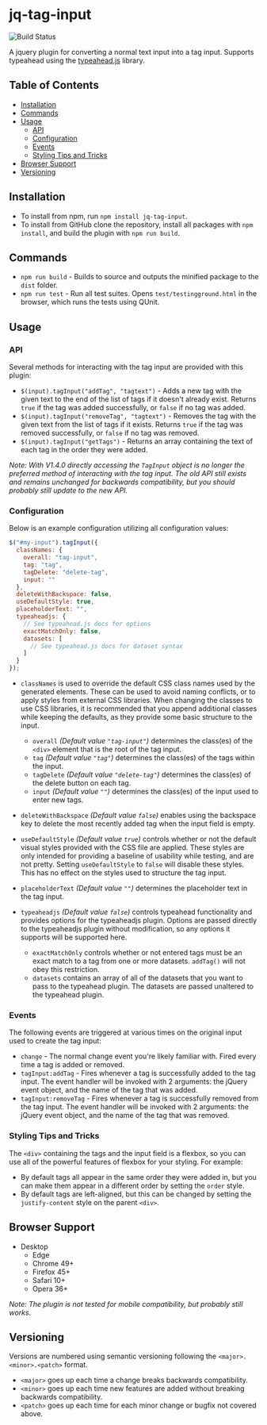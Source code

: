 # jq-tag-input

![Build Status](https://jenkins.tmachado.ca/jenkins/buildStatus/icon?job=jq-tag-input%2Fmaster)

A jquery plugin for converting a normal text input into a tag input. Supports typeahead using the [typeahead.js](https://github.com/twitter/typeahead.js) library.

## Table of Contents

- [Installation](#Installation)
- [Commands](#Commands)
- [Usage](#Usage)
  - [API](#API)
  - [Configuration](#Configuration)
  - [Events](#Events)
  - [Styling Tips and Tricks](#Styling-Tips-and-Tricks)
- [Browser Support](#Browser-Support)
- [Versioning](#Versioning)

## Installation

- To install from npm, run `npm install jq-tag-input`.
- To install from GitHub clone the repository, install all packages with `npm install`, and build the plugin with `npm run build`.

## Commands

- `npm run build` - Builds to source and outputs the minified package to the `dist` folder.
- `npm run test` - Run all test suites. Opens `test/testingground.html` in the browser, which runs the tests using QUnit.

## Usage

### API

Several methods for interacting with the tag input are provided with this plugin:

- `$(input).tagInput("addTag", "tagtext")` - Adds a new tag with the given text to the end of the list of tags if it doesn't already exist. Returns `true` if the tag was added successfully, or `false` if no tag was added.
- `$(input).tagInput("removeTag", "tagtext")` - Removes the tag with the given text from the list of tags if it exists. Returns `true` if the tag was removed successfully, or `false` if no tag was removed.
- `$(input).tagInput("getTags")` - Returns an array containing the text of each tag in the order they were added.

_Note: With V1.4.0 directly accessing the `TagInput` object is no longer the preferred method of interacting with the tag input. The old API still exists and remains unchanged for backwards compatibility, but you should probably still update to the new API._

### Configuration

Below is an example configuration utilizing all configuration values:

```javascript
$("#my-input").tagInput({
  classNames: {
    overall: "tag-input",
    tag: "tag",
    tagDelete: "delete-tag",
    input: ""
  },
  deleteWithBackspace: false,
  useDefaultStyle: true,
  placeholderText: "",
  typeaheadjs: {
    // See typeahead.js docs for options
    exactMatchOnly: false,
    datasets: [
      // See typeahead.js docs for dataset syntax
    ]
  }
});
```

- `classNames` is used to override the default CSS class names used by the generated elements. These can be used to avoid naming conflicts, or to apply styles from external CSS libraries. When changing the classes to use CSS libraries, it is recommended that you append additional classes while keeping the defaults, as they provide some basic structure to the input.

  - `overall` _(Default value `"tag-input"`)_ determines the class(es) of the `<div>` element that is the root of the tag input.
  - `tag` _(Default value `"tag"`)_ determines the class(es) of the tags within the input.
  - `tagDelete` _(Default value `"delete-tag"`)_ determines the class(es) of the delete button on each tag.
  - `input` _(Default value `""`)_ determines the class(es) of the input used to enter new tags.

- `deleteWithBackspace` _(Default value `false`)_ enables using the backspace key to delete the most recently added tag when the input field is empty.

- `useDefaultStyle` _(Default value `true`)_ controls whether or not the default visual styles provided with the CSS file are applied. These styles are only intended for providing a baseline of usability while testing, and are not pretty. Setting `useDefaultStyle` to `false` will disable these styles. This has no effect on the styles used to structure the tag input.

- `placeholderText` _(Default value `""`)_ determines the placeholder text in the tag input.

- `typeaheadjs` _(Default value `false`)_ controls typeahead functionality and provides options for the typeaheadjs plugin. Options are passed directly to the typeaheadjs plugin without modification, so any options it supports will be supported here.

  - `exactMatchOnly` controls whether or not entered tags must be an exact match to a tag from one or more datasets. `addTag()` will not obey this restriction.
  - `datasets` contains an array of all of the datasets that you want to pass to the typeahead plugin. The datasets are passed unaltered to the typeahead plugin.

### Events

The following events are triggered at various times on the original input used to create the tag input:

- `change` - The normal change event you're likely familiar with. Fired every time a tag is added or removed.
- `tagInput:addTag` - Fires whenever a tag is successfully added to the tag input. The event handler will be invoked with 2 arguments: the jQuery event object, and the name of the tag that was added.
- `tagInput:removeTag` - Fires whenever a tag is successfully removed from the tag input. The event handler will be invoked with 2 arguments: the jQuery event object, and the name of the tag that was removed.

### Styling Tips and Tricks

The `<div>` containing the tags and the input field is a flexbox, so you can use all of the powerful features of flexbox for your styling. For example:

- By default tags all appear in the same order they were added in, but you can make them appear in a different order by setting the `order` style.
- By default tags are left-aligned, but this can be changed by setting the `justify-content` style on the parent `<div>`.

## Browser Support

- Desktop
  - Edge
  - Chrome 49+
  - Firefox 45+
  - Safari 10+
  - Opera 36+

_Note: The plugin is not tested for mobile compatibility, but probably still works._

## Versioning

Versions are numbered using semantic versioning following the `<major>.<minor>.<patch>` format.

- `<major>` goes up each time a change breaks backwards compatibility.
- `<minor>` goes up each time new features are added without breaking backwards compatibility.
- `<patch>` goes up each time for each minor change or bugfix not covered above.
